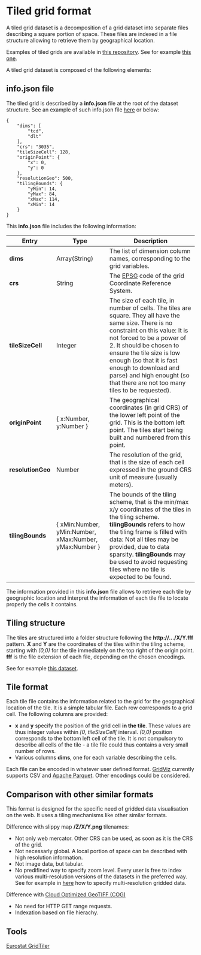 # Tiled grid format

A tiled grid dataset is a decomposition of a grid dataset into separate files describing a square portion of space. These files are indexed in a file structure allowing to retrieve them by geographical location.

Examples of tiled grids are available in [this repository](https://github.com/jgaffuri/tiledgrids). See for example [this one](https://github.com/jgaffuri/tiledgrids/tree/main/data/europe/forest/10000m).

A tiled grid dataset is composed of the following elements:

## info.json file

The tiled grid is described by a **info.json** file at the root of the dataset structure. See an example of such info.json file [here](https://raw.githubusercontent.com/jgaffuri/tiledgrids/master/data/europe/forest/500m/info.json) or below:

    {
        "dims": [
            "tcd",
            "dlt"
        ],
        "crs": "3035",
        "tileSizeCell": 128,
        "originPoint": {
            "x": 0,
            "y": 0
        },
        "resolutionGeo": 500,
        "tilingBounds": {
            "yMin": 14,
            "yMax": 84,
            "xMax": 114,
            "xMin": 14
        }
    }

This **info.json** file includes the following information:

| Entry | Type | Description |
| -------- | ------- | ------- |
| **dims** | Array(String) | The list of dimension column names, corresponding to the grid variables. |
| **crs** | String | The [EPSG](https://spatialreference.org/) code of the grid Coordinate Reference System. |
| **tileSizeCell** | Integer | The size of each tile, in number of cells. The tiles are square. They all have the same size. There is no constraint on this value: It is not forced to be a power of 2. It should be chosen to ensure the tile size is low enough (so that it is fast enough to download and parse) and high enought (so that there are not too many tiles to be requested). |
| **originPoint** | { x:Number, y:Number } | The geographical coordinates (in grid CRS) of the lower left point of the grid. This is the bottom left point. The tiles start being built and numbered from this point. |
| **resolutionGeo** | Number | The resolution of the grid, that is the size of each cell expressed in the ground CRS unit of measure (usually meters). |
| **tilingBounds** | { xMin:Number, yMin:Number, xMax:Number, yMax:Number } | The bounds of the tiling scheme, that is the min/max x/y coordinates of the tiles in the tiling scheme. __tilingBounds__ refers to how the tiling frame is filled with data: Not all tiles may be provided, due to data sparsity. __tilingBounds__ may be used to avoid requesting tiles where no tile is expected to be found.  |


The information provided in this **info.json** file allows to retrieve each tile by geographic location and interpret the information of each tile file to locate properly the cells it contains.

## Tiling structure

The tiles are structured into a folder structure following the **http://.../X/Y.fff** pattern. **X** and **Y** are the coordinates of the tiles within the tiling scheme, starting with *(0,0)* for the tile immediately on the top right of the origin point. **fff** is the file extension of each file, depending on the chosen encodings.

See for example [this dataset](https://github.com/jgaffuri/tiledgrids/tree/main/data/europe/forest/10000m).

## Tile format

Each tile file contains the information related to the grid for the geographical location of the tile. It is a simple tabular file. Each row corresponds to a grid cell. The following columns are provided:
- **x** and **y** specify the position of the grid cell **in the tile**. These values are thus integer values within *[0, tileSizeCell[* interval. *(0,0)* position corresponds to the bottom left cell of the tile. It is not compulsory to describe all cells of the tile - a tile file could thus contains a very small number of rows.
- Various columns **dims**, one for each variable describing the cells. 

Each file can be encoded in whatever user defined format. [GridViz](https://github.com/eurostat/gridviz/) currently supports CSV and [Apache Parquet](https://parquet.apache.org/). Other encodings could be considered.

## Comparison with other similar formats

This format is designed for the specific need of gridded data visualisation on the web. It uses a tiling mechanisms like other similar formats.

Difference with slippy map **/Z/X/Y.png** tilenames:
- Not only web mercator. Other CRS can be used, as soon as it is the CRS of the grid.
- Not necessarly global. A local portion of space can be described with high resolution information.
- Not image data, but tabular.
- No predifined way to specify zoom level. Every user is free to index various multi-resolution versions of the datasets in the preferred way. See for example in [here](https://github.com/jgaffuri/tiledgrids/tree/main/data/europe/forest) how to specify multi-resolution gridded data.

Difference with [Cloud Optimized GeoTIFF (COG)](https://www.cogeo.org/)
- No need for HTTP GET range requests.
- Indexation based on file hierachy.

## Tools

[Eurostat GridTiler](https://github.com/eurostat/gridtiler)
